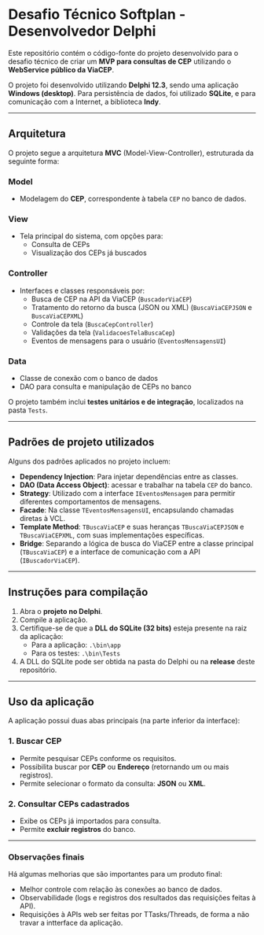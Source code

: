 # Desafio Técnico Softplan - Desenvolvedor Delphi

Este repositório contém o código-fonte do projeto desenvolvido para o desafio técnico de criar um **MVP para consultas de CEP** utilizando o **WebService público da ViaCEP**.

O projeto foi desenvolvido utilizando **Delphi 12.3**, sendo uma aplicação **Windows (desktop)**. Para persistência de dados, foi utilizado **SQLite**, e para comunicação com a Internet, a biblioteca **Indy**.

---

## Arquitetura

O projeto segue a arquitetura **MVC** (Model-View-Controller), estruturada da seguinte forma:

### Model
- Modelagem do **CEP**, correspondente à tabela `CEP` no banco de dados.

### View
- Tela principal do sistema, com opções para:
  - Consulta de CEPs
  - Visualização dos CEPs já buscados

### Controller
- Interfaces e classes responsáveis por:
  - Busca de CEP na API da ViaCEP (`BuscadorViaCEP`)
  - Tratamento do retorno da busca (JSON ou XML) (`BuscaViaCEPJSON` e `BuscaViaCEPXML`)
  - Controle da tela (`BuscaCepController`)
  - Validações da tela (`ValidacoesTelaBuscaCep`)
  - Eventos de mensagens para o usuário (`EventosMensagensUI`)

### Data
- Classe de conexão com o banco de dados
- DAO para consulta e manipulação de CEPs no banco

O projeto também inclui **testes unitários e de integração**, localizados na pasta `Tests`.

---

## Padrões de projeto utilizados

Alguns dos padrões aplicados no projeto incluem:

- **Dependency Injection**: Para injetar dependências entre as classes.
- **DAO (Data Access Object)**: acessar e trabalhar na tabela `CEP` do banco.
- **Strategy**: Utilizado com a interface `IEventosMensagem` para permitir diferentes comportamentos de mensagens.
- **Facade**: Na classe `TEventosMensagensUI`, encapsulando chamadas diretas à VCL.
- **Template Method**: `TBuscaViaCEP` e suas heranças `TBuscaViaCEPJSON` e `TBuscaViaCEPXML`, com suas implementações específicas.
- **Bridge**: Separando a lógica de busca do ViaCEP entre a classe principal (`TBuscaViaCEP`) e a interface de comunicação com a API (`IBuscadorViaCEP`).

---

## Instruções para compilação

1. Abra o **projeto no Delphi**.
2. Compile a aplicação.
3. Certifique-se de que a **DLL do SQLite (32 bits)** esteja presente na raiz da aplicação:
   - Para a aplicação: `.\bin\app`
   - Para os testes: `.\bin\Tests`
4. A DLL do SQLite pode ser obtida na pasta do Delphi ou na **release** deste repositório.

---

## Uso da aplicação

A aplicação possui duas abas principais (na parte inferior da interface):

### 1. Buscar CEP
- Permite pesquisar CEPs conforme os requisitos.
- Possibilita buscar por **CEP** ou **Endereço** (retornando um ou mais registros).
- Permite selecionar o formato da consulta: **JSON** ou **XML**.

### 2. Consultar CEPs cadastrados
- Exibe os CEPs já importados para consulta.
- Permite **excluir registros** do banco.

---

### Observações finais

Há algumas melhorias que são importantes para um produto final:
- Melhor controle com relação às conexões ao banco de dados.
- Observabilidade (logs e registros dos resultados das requisições feitas à API).
- Requisições à APIs web ser feitas por TTasks/Threads, de forma a não travar a intterface da aplicação.